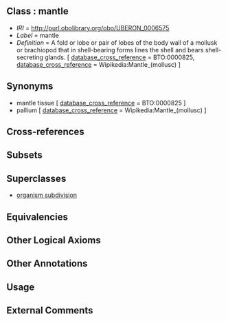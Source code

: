 
## Class : mantle

 * *IRI* = http://purl.obolibrary.org/obo/UBERON_0006575
 * *Label* = mantle
 * *Definition* = A fold or lobe or pair of lobes of the body wall of a mollusk or brachiopod that in shell-bearing forms lines the shell and bears shell-secreting glands. [ [database_cross_reference](../../ef/oboInOwl#hasDbXref.md) = BTO:0000825, [database_cross_reference](../../ef/oboInOwl#hasDbXref.md) = Wipikedia:Mantle_(mollusc) ]

## Synonyms

 * mantle tissue [ [database_cross_reference](../../ef/oboInOwl#hasDbXref.md) = BTO:0000825 ]
 * pallium [ [database_cross_reference](../../ef/oboInOwl#hasDbXref.md) = Wipikedia:Mantle_(mollusc) ]

## Cross-references


## Subsets


## Superclasses

 * [organism subdivision](../../UBERON/75/UBERON_0000475.md)

## Equivalencies


## Other Logical Axioms


## Other Annotations


## Usage


## External Comments

